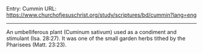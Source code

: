 Entry: Cummin
URL: https://www.churchofjesuschrist.org/study/scriptures/bd/cummin?lang=eng

---

An umbelliferous plant (Cuminum sativum) used as a condiment and stimulant (Isa. 28:27). It was one of the small garden herbs tithed by the Pharisees (Matt. 23:23).
